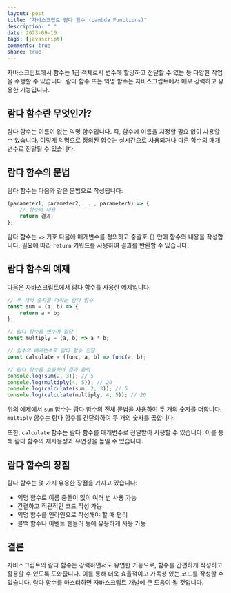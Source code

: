 ```yaml
---
layout: post
title: "자바스크립트 람다 함수 (Lambda Functions)"
description: " "
date: 2023-09-10
tags: [javascript]
comments: true
share: true
---
```


자바스크립트에서 함수는 1급 객체로서 변수에 할당하고 전달할 수 있는 등 다양한 작업을 수행할 수 있습니다. 람다 함수 또는 익명 함수는 자바스크립트에서 매우 강력하고 유용한 기능입니다. 

## 람다 함수란 무엇인가?

람다 함수는 이름이 없는 익명 함수입니다. 즉, 함수에 이름을 지정할 필요 없이 사용할 수 있습니다. 이렇게 익명으로 정의된 함수는 실시간으로 사용되거나 다른 함수의 매개변수로 전달될 수 있습니다. 

## 람다 함수의 문법

람다 함수는 다음과 같은 문법으로 작성됩니다:

```javascript
(parameter1, parameter2, ..., parameterN) => {
    // 함수의 내용
    return 결과;
};
```

람다 함수는 `=>` 기호 다음에 매개변수를 정의하고 중괄호 `{}` 안에 함수의 내용을 작성합니다. 필요에 따라 `return` 키워드를 사용하여 결과를 반환할 수 있습니다.

## 람다 함수의 예제

다음은 자바스크립트에서 람다 함수를 사용한 예제입니다.

```javascript
// 두 개의 숫자를 더하는 람다 함수
const sum = (a, b) => {
    return a + b;
};

// 람다 함수를 변수에 할당
const multiply = (a, b) => a * b;

// 함수의 매개변수로 람다 함수 전달
const calculate = (func, a, b) => func(a, b);

// 람다 함수를 호출하여 결과 출력
console.log(sum(2, 3)); // 5
console.log(multiply(4, 5)); // 20
console.log(calculate(sum, 2, 3)); // 5
console.log(calculate(multiply, 4, 5)); // 20
```

위의 예제에서 `sum` 함수는 람다 함수의 전체 문법을 사용하여 두 개의 숫자를 더합니다. `multiply` 함수는 람다 함수를 간단화하여 두 개의 숫자를 곱합니다.

또한, `calculate` 함수는 람다 함수를 매개변수로 전달받아 사용할 수 있습니다. 이를 통해 람다 함수의 재사용성과 유연성을 높일 수 있습니다.

## 람다 함수의 장점

람다 함수는 몇 가지 유용한 장점을 가지고 있습니다:

- 익명 함수로 이름 충돌이 없이 여러 번 사용 가능
- 간결하고 직관적인 코드 작성 가능
- 익명 함수를 인라인으로 작성해야 할 때 편리
- 콜백 함수나 이벤트 핸들러 등에 유용하게 사용 가능

## 결론

자바스크립트의 람다 함수는 강력하면서도 유연한 기능으로, 함수를 간편하게 작성하고 활용할 수 있도록 도와줍니다. 이를 통해 더욱 효율적이고 가독성 있는 코드를 작성할 수 있습니다. 람다 함수를 마스터하면 자바스크립트 개발에 큰 도움이 될 것입니다.